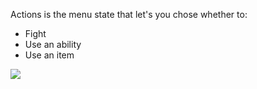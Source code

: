 Actions is the menu state that let's you chose whether to:
- Fight
- Use an ability
- Use an item

![](ff-action.png)
